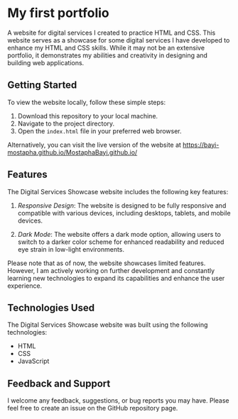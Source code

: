 # My first portfolio
A website for digital services I created to practice HTML and CSS.
This website serves as a showcase for some digital services I have developed to enhance my HTML and CSS skills. While it may not be an extensive portfolio, it demonstrates my abilities and creativity in designing and building web applications.

## Getting Started

To view the website locally, follow these simple steps:

1. Download this repository to your local machine.
2. Navigate to the project directory.
3. Open the `index.html` file in your preferred web browser.

Alternatively, you can visit the live version of the website at https://bayi-mostapha.github.io/MostaphaBayi.github.io/ 

## Features

The Digital Services Showcase website includes the following key features:

1. *Responsive Design*: The website is designed to be fully responsive and compatible with various devices, including desktops, tablets, and mobile devices.

2. *Dark Mode*: The website offers a dark mode option, allowing users to switch to a darker color scheme for enhanced readability and reduced eye strain in low-light environments.

Please note that as of now, the website showcases limited features. However, I am actively working on further development and constantly learning new technologies to expand its capabilities and enhance the user experience.

## Technologies Used

The Digital Services Showcase website was built using the following technologies:

- HTML
- CSS
- JavaScript

## Feedback and Support

I welcome any feedback, suggestions, or bug reports you may have. Please feel free to create an issue on the GitHub repository page.
